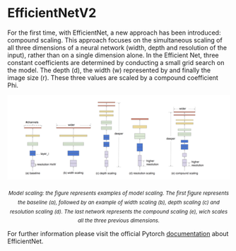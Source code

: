 # EfficientNetV2

For the first time, with EfficientNet, a new approach has been introduced: compound scaling. This approach focuses on the simultaneous scaling of all three dimensions of a neural network (width, depth and resolution of the input), rather than on a single dimension alone. In the Efficient Net, three constant coefficients are determined by conducting a small grid search on the model. The depth (d), the width (w) represented by and finally the image size (r). These three values are scaled by a compound coefficient Phi.
<br>

<p align="center">
  <img src="./EfficientNet.png" width="512"/>  
</p>

<p align="center">
  <sub><em>Model scaling: the figure represents examples of model scaling. The first figure represents the baseline (a), followed by an example of width scaling (b), depth scaling (c) and resolution scaling (d). The last network represents the compound scaling (e), wich scales all the three previous dimensions.</em></sub>
</p>

For further information please visit the official Pytorch [documentation](https://pytorch.org/hub/nvidia_deeplearningexamples_efficientnet/) about EfficientNet.
